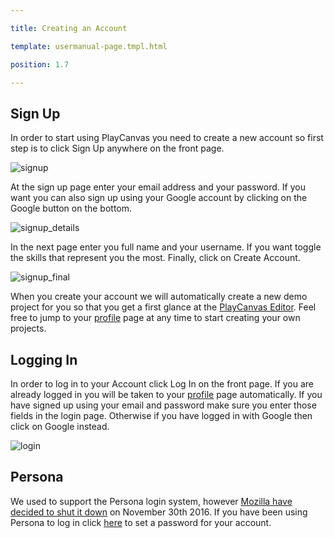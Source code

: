 ---
title: Creating an Account
template: usermanual-page.tmpl.html
position: 1.7
---

## Sign Up

In order to start using PlayCanvas you need to create a new account so first step is to click Sign Up anywhere on the front page.

![signup][1]

At the sign up page enter your email address and your password. If you want you can also sign up using your Google account by clicking on the Google button on the bottom.

![signup_details][2]

In the next page enter you full name and your username. If you want toggle the skills that represent you the most. Finally, click on Create Account.

![signup_final][3]

When you create your account we will automatically create a new demo project for you so that you get a first glance at the [PlayCanvas Editor][4]. Feel free to jump to your [profile][5] page at any time to start creating your own projects.

## Logging In

In order to log in to your Account click Log In on the front page. If you are already logged in you will be taken to your [profile][5] page automatically. If you have signed up using your email and password make sure you enter those fields in the login page. Otherwise if you have logged in with Google then click on Google instead.

![login][7]

## Persona

We used to support the Persona login system, however [Mozilla have decided to shut it down][8] on November 30th 2016. If you have been using Persona to log in click [here][6] to set a password for your account.

[1]: /images/user-manual/creating-account/signup.png
[2]: /images/user-manual/creating-account/signup_details.png
[3]: /images/user-manual/creating-account/signup_final.png
[4]: /user-manual/designer/
[5]: /user-manual/profile/
[6]: https://login.playcanvas.com/persona_deprecated
[7]: /images/user-manual/creating-account/login.png
[8]: https://wiki.mozilla.org/Identity/Persona_Shutdown_Guidelines_for_Reliers

